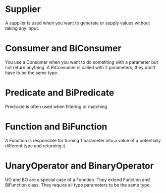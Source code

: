 # Supplier
A supplier is used when you want to generate or supply values without taking any input.


# Consumer and BiConsumer
You use a Consumer when you want to do something with a parameter but not return anything.
A BiConsumer is called with 2 parameters, they don't have to be the same type.


# Predicate and BiPredicate
Predicate is often used when filtering or matching


# Function and BiFunction
A Function is responsible for turning 1 parameter into a value of a potentially different type and returning it.


# UnaryOperator and BinaryOperator
UO and BO are a special case of a Function. They extend Function and BiFunction class. They require all type parameters to be the same type.